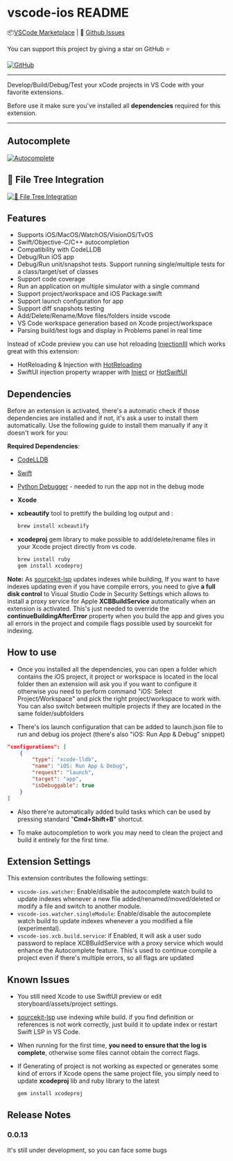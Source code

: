 # vscode-ios README

📦[VSCode Marketplace](https://marketplace.visualstudio.com/items?itemName=FirePlusTeam.vscode-ios) | 🐞
[Github Issues](https://github.com/fireplusteam/ios_vs_code/issues)

You can support this project by giving a star on GitHub ⭐️

[![GitHub](https://img.shields.io/github/stars/fireplusteam/ios_vs_code?style=social)](https://github.com/fireplusteam/ios_vs_code)

<hr/>
Develop/Build/Debug/Test your xCode projects in VS Code with your favorite extensions.

Before use it make sure you've installed all **dependencies** required for this extension.

<hr/>

## Autocomplete

[![Autocomplete](https://img.youtube.com/vi/0dXQGY0IIEA/0.jpg)](https://youtu.be/0dXQGY0IIEA)

## 🌳 File Tree Integration

[![🌳 File Tree Integration](https://img.youtube.com/vi/3C-abUZGkgE/0.jpg)](https://youtu.be/3C-abUZGkgE)

## Features

- Supports iOS/MacOS/WatchOS/VisionOS/TvOS
- Swift/Objective-C/C++ autocompletion
- Compatibility with CodeLLDB
- Debug/Run iOS app
- Debug/Run unit/snapshot tests. Support running single/multiple tests for a class/target/set of classes
- Support code coverage
- Run an application on multiple simulator with a single command
- Support project/workspace and iOS Package.swift
- Support launch configuration for app
- Support diff snapshots testing
- Add/Delete/Rename/Move files/folders inside vscode
- VS Code workspace generation based on Xcode project/workspace
- Parsing build/test logs and display in Problems panel in real time

Instead of xCode preview you can use hot reloading [InjectionIII](https://github.com/johnno1962/InjectionIII) which works great with this extension:

- HotReloading & Injection with [HotReloading](https://github.com/johnno1962/HotReloading)
- SwiftUI injection property wrapper with [Inject](https://github.com/krzysztofzablocki/Inject) or [HotSwiftUI](https://github.com/johnno1962/HotSwiftUI)

## Dependencies

Before an extension is activated, there's a automatic check if those dependencies are installed and if not, it's ask a user to install them automatically.
Use the following guide to install them manually if any it doesn't work for you:

**Required Dependencies**:

- [CodeLLDB](https://marketplace.visualstudio.com/items?itemName=vadimcn.vscode-lldb)
- [Swift](https://marketplace.visualstudio.com/items?itemName=sswg.swift-lang)
- [Python Debugger](https://marketplace.visualstudio.com/items?itemName=ms-python.debugpy) - needed to run the app not in the debug mode
- **Xcode**

- **xcbeautify** tool to prettify the building log output and :

  ```bash
  brew install xcbeautify
  ```

- **xcodeproj** gem library to make possible to add/delete/rename files in your Xcode project directly from vs code.

  ```bash
  brew install ruby
  gem install xcodeproj
  ```

**Note:**
As [sourcekit-lsp](https://github.com/apple/sourcekit-lsp) updates indexes while building, If you want to have indexes updating even if you have compile errors, you need to give **a full disk control** to Visual Studio Code in Security Settings which allows to install a proxy service for Apple **XCBBuildService** automatically when an extension is activated.
This's just needed to override the **continueBuildingAfterError** property when you build the app and gives you all errors in the project and compile flags possible used by sourcekit for indexing.

## How to use

- Once you installed all the dependencies, you can open a folder which contains the iOS project, it project or workspace is located in the local folder then an extension will ask you if you want to configure it otherwise you need to perform command "iOS: Select Project/Workspace" and pick the right project/workspace to work with. You can also switch between multiple projects if they are located in the same folder/subfolders

- There's ios launch configuration that can be added to launch.json file to run and debug ios project (there's also "iOS: Run App & Debug" snippet)

```json
"configurations": [
    {
        "type": "xcode-lldb",
        "name": "iOS: Run App & Debug",
        "request": "launch",
        "target": "app",
        "isDebuggable": true
    }
]
```

- Also there're automatically added build tasks which can be used by pressing standard "**Cmd+Shift+B**" shortcut.

- To make autocompletion to work you may need to clean the project and build it entirely for the first time.

## Extension Settings

This extension contributes the following settings:

- `vscode-ios.watcher`: Enable/disable the autocomplete watch build to update indexes whenever a new file added/renamed/moved/deleted or modify a file and switch to another module.
- `vscode-ios.watcher.singleModule`: Enable/disable the autocomplete watch build to update indexes whenever a you modified a file (experimental).
- `vscode-ios.xcb.build.service`: if Enabled, it will ask a user sudo password to replace XCBBuildService with a proxy service which would enhance the Autocomplete feature. This's used to continue compile a project even if there's multiple errors, so all flags are updated

## Known Issues

- You still need Xcode to use SwiftUI preview or edit storyboard/assets/project settings.
- [sourcekit-lsp](https://github.com/apple/sourcekit-lsp) use indexing while build. if you find definition or references is not work correctly, just build it to update index or restart Swift LSP in VS Code.
- When running for the first time, **you need to ensure that the log is complete**, otherwise some files cannot obtain the correct flags.
- If Generating of project is not working as expected or generates some kind of errors if Xcode opens the same project file, you simply need to update **xcodeproj** lib and ruby library to the latest

  ```bash
  gem install xcodeproj
  ```

## Release Notes

### 0.0.13

It's still under development, so you can face some bugs
